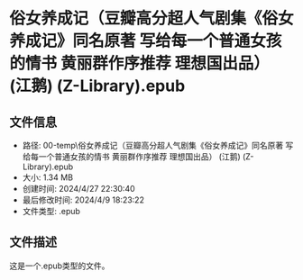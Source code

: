﻿# 俗女养成记（豆瓣高分超人气剧集《俗女养成记》同名原著 写给每一个普通女孩的情书 黄丽群作序推荐 理想国出品） (江鹅) (Z-Library).epub

## 文件信息
- 路径: 00-temp\俗女养成记（豆瓣高分超人气剧集《俗女养成记》同名原著 写给每一个普通女孩的情书 黄丽群作序推荐 理想国出品） (江鹅) (Z-Library).epub
- 大小: 1.34 MB
- 创建时间: 2024/4/27 22:30:40
- 最后修改时间: 2024/4/9 18:23:22
- 文件类型: .epub

## 文件描述
这是一个.epub类型的文件。

